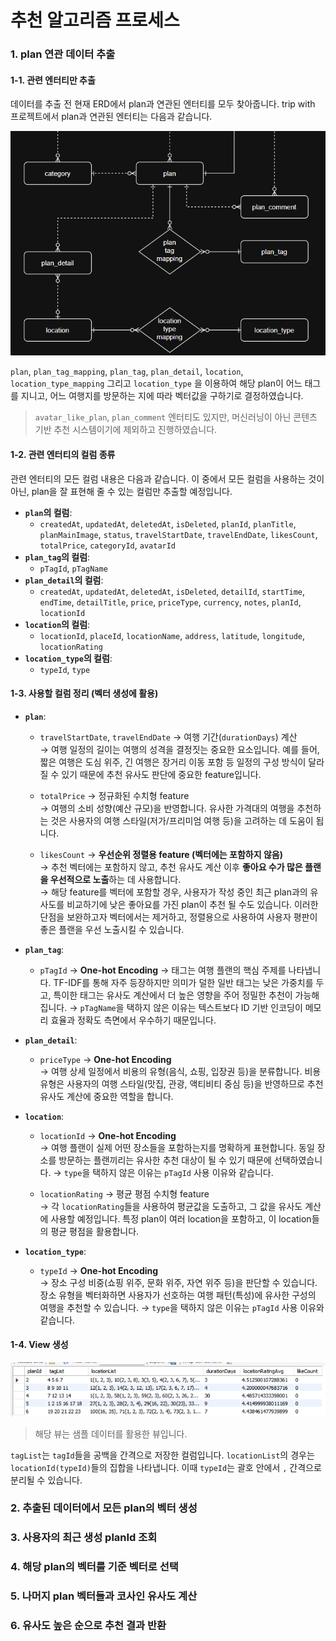 # 추천 알고리즘 프로세스

### 1. plan 연관 데이터 추출

#### 1-1. 관련 엔터티만 추출

데이터를 추출 전 현재 ERD에서 plan과 연관된 엔터티를 모두 찾아줍니다. trip with 프로젝트에서 plan과 연관된 엔터티는 다음과 같습니다.

![erd_plan](erd_plan.png)

`plan`, `plan_tag_mapping`, `plan_tag`, `plan_detail`, `location`, `location_type_mapping` 그리고 `location_type` 을 이용하여 해당 plan이 어느 태그를 지니고, 어느 여행지를 방문하는 지에 따라 벡터값을 구하기로 결정하였습니다.

> `avatar_like_plan`, `plan_comment` 엔터티도 있지만, 머신러닝이 아닌 콘텐츠 기반 추천 시스템이기에 제외하고 진행하였습니다.

#### 1-2. 관련 엔터티의 컬럼 종류

관련 엔터티의 모든 컬럼 내용은 다음과 같습니다. 이 중에서 모든 컬럼을 사용하는 것이 아닌, plan을 잘 표현해 줄 수 있는 컬럼만 추출할 예정입니다.

-   **`plan`의 컬럼**:
    -   `createdAt`, `updatedAt`, `deletedAt`, `isDeleted`, `planId`, `planTitle`, `planMainImage`, `status`, `travelStartDate`, `travelEndDate`, `likesCount`, `totalPrice`, `categoryId`, `avatarId`
-   **`plan_tag`의 컬럼**:
    -   `pTagId`, `pTagName`
-   **`plan_detail`의 컬럼**:
    -   `createdAt`, `updatedAt`, `deletedAt`, `isDeleted`, `detailId`, `startTime`, `endTime`, `detailTitle`, `price`, `priceType`, `currency`, `notes`, `planId`, `locationId`
-   **`location`의 컬럼**:
    -   `locationId`, `placeId`, `locationName`, `address`, `latitude`, `longitude`, `locationRating`
-   **`location_type`의 컬럼**:
    -   `typeId`, `type`

#### 1-3. 사용할 컬럼 정리 (벡터 생성에 활용)

-   **`plan`**:

    -   `travelStartDate`, `travelEndDate` → 여행 기간(`durationDays`) 계산  
        → 여행 일정의 길이는 여행의 성격을 결정짓는 중요한 요소입니다. 예를 들어, 짧은 여행은 도심 위주, 긴 여행은 장거리 이동 포함 등 일정의 구성 방식이 달라질 수 있기 때문에 추천 유사도 판단에 중요한 feature입니다.

    -   `totalPrice` → 정규화된 수치형 feature  
        → 여행의 소비 성향(예산 규모)을 반영합니다. 유사한 가격대의 여행을 추천하는 것은 사용자의 여행 스타일(저가/프리미엄 여행 등)을 고려하는 데 도움이 됩니다.

    -   `likesCount` → **우선순위 정렬용 feature (벡터에는 포함하지 않음)**  
        → 추천 벡터에는 포함하지 않고, 추천 유사도 계산 이후 **좋아요 수가 많은 플랜을 우선적으로 노출**하는 데 사용합니다.  
        → 해당 feature를 벡터에 포함할 경우, 사용자가 작성 중인 최근 plan과의 유사도를 비교하기에 낮은 좋아요를 가진 plan이 추천 될 수도 있습니다. 이러한 단점을 보완하고자 벡터에서는 제거하고, 정렬용으로 사용하여 사용자 평판이 좋은 플랜을 우선 노출시킬 수 있습니다.

-   **`plan_tag`**:

    -   `pTagId` → **One-hot Encoding**
        → 태그는 여행 플랜의 핵심 주제를 나타냅니다. TF-IDF를 통해 자주 등장하지만 의미가 덜한 일반 태그는 낮은 가중치를 두고, 특이한 태그는 유사도 계산에서 더 높은 영향을 주어 정밀한 추천이 가능해집니다.
        → `pTagName`을 택하지 않은 이유는 텍스트보다 ID 기반 인코딩이 메모리 효율과 정확도 측면에서 우수하기 때문입니다.

-   **`plan_detail`**:

    -   `priceType` → **One-hot Encoding**  
        → 여행 상세 일정에서 비용의 유형(음식, 쇼핑, 입장권 등)을 분류합니다. 비용 유형은 사용자의 여행 스타일(맛집, 관광, 액티비티 중심 등)을 반영하므로 추천 유사도 계산에 중요한 역할을 합니다.

-   **`location`**:

    -   `locationId` → **One-hot Encoding**  
        → 여행 플랜이 실제 어떤 장소들을 포함하는지를 명확하게 표현합니다. 동일 장소를 방문하는 플랜끼리는 유사한 추천 대상이 될 수 있기 때문에 선택하였습니다.
        → `type`을 택하지 않은 이유는 `pTagId` 사용 이유와 같습니다.

    -   `locationRating` → 평균 평점 수치형 feature  
        → 각 `locationRating`들을 사용하여 평균값을 도출하고, 그 값을 유사도 계산에 사용할 예정입니다. 특정 plan이 여러 location을 포함하고, 이 location들의 평균 평점을 활용합니다.

-   **`location_type`**:

    -   `typeId` → **One-hot Encoding**  
        → 장소 구성 비중(쇼핑 위주, 문화 위주, 자연 위주 등)을 판단할 수 있습니다. 장소 유형을 벡터화하면 사용자가 선호하는 여행 패턴(특성)에 유사한 구성의 여행을 추천할 수 있습니다.
        → `type`을 택하지 않은 이유는 `pTagId` 사용 이유와 같습니다.

#### 1-4. View 생성

![sample_plan_features](sample_plan_features.png)

> 해당 뷰는 샘플 데이터를 활용한 뷰입니다.

`tagList`는 `tagId`들을 공백을 간격으로 저장한 컬럼입니다. `locationList`의 경우는 `locationId(typeId)`들의 집합을 나타냅니다. 이때 `typeId`는 괄호 안에서 `,` 간격으로 분리될 수 있습니다.

### 2. 추출된 데이터에서 모든 plan의 벡터 생성

### 3. 사용자의 최근 생성 planId 조회

### 4. 해당 plan의 벡터를 기준 벡터로 선택

### 5. 나머지 plan 벡터들과 코사인 유사도 계산

### 6. 유사도 높은 순으로 추천 결과 반환
